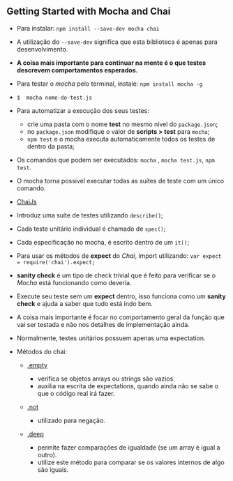 ## Getting Started with Mocha and Chai

[chai-bdd]: http://chaijs.com/api/bdd/  "Chai BDD"
[not]: http://chaijs.com/api/bdd/#method_not  ".not"
[empty]: http://chaijs.com/api/bdd/#method_empty  ".empty"
[deep]: http://chaijs.com/api/bdd/#method_deep  ".deep"

- Para instalar: `npm install --save-dev mocha chai`

- A utilização do `--save-dev` significa que esta biblioteca é apenas para desenvolvimento.

- **A coisa mais importante para continuar na mente é o que testes descrevem comportamentos esperados.**

- Para testar o _mocha_ pelo terminal, instale: `npm install mocha -g`

- `$  mocha nome-do-test.js`

- Para automatizar a execução dos seus testes:
    - crie uma pasta com o nome **test** no mesmo nível do `package.json`;
    - no `package.json` modifique o valor de **scripts > test** para `mocha`;
    - `npm test` e o mocha executa automaticamente todos os testes de dentro da pasta;

- Os comandos que podem ser executados: `mocha` , `mocha test.js`, `npm test`.

- O mocha torna possivel executar todas as suítes de teste com um único comando.

- [ChaiJs][chai-bdd]

- Introduz uma suíte de testes utilizando `describe()`;

- Cada teste unitário individual é chamado de `spec()`;

- Cada especificação no mocha, é escrito dentro de um `it()`;

- Para usar os métodos de **expect** do _Chai_, import utilizando: `var expect = require('chai').expect;`

- **sanity check** é um tipo de check trivial que é feito para verificar se o _Mocha_ está funcionando como deveria.

- Execute seu teste sem um **expect** dentro, isso funciona como um **sanity check** e ajuda a saber que tudo está indo bem.

- A coisa mais importante é focar no comportamento geral da função que vai ser testada e não nos detalhes de implementação ainda.

- Normalmente, testes unitários possuem apenas uma expectation.

- Métodos do chai:
    - [.empty][empty]
        + verifica se objetos arrays ou strings são vazios.
        + auxilia na escrita de expectations, quando ainda não se sabe o que o código real irá fazer.

    - [.not][not]
        + utilizado para negação.

    - [.deep][deep]
        + permite fazer comparações de igualdade (se um array é igual a outro).
        + utilize este método para comparar se os valores internos de algo são iguais.